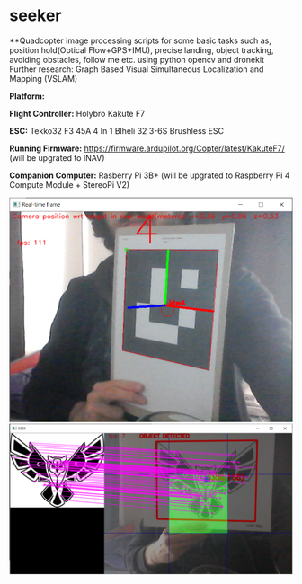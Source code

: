 # seeker
**Quadcopter image processing scripts for some basic tasks such as, position hold(Optical Flow+GPS+IMU), precise landing, object tracking, avoiding obstacles, follow me etc. using python opencv and dronekit 
Further research: 
Graph Based Visual Simultaneous Localization and Mapping (VSLAM) 


**Platform:**

**Flight Controller:** Holybro Kakute F7

**ESC:** Tekko32 F3 45A 4 In 1 Blheli 32 3-6S Brushless ESC 

**Running Firmware:** https://firmware.ardupilot.org/Copter/latest/KakuteF7/ (will be upgrated to INAV)

**Companion Computer:** Rasberry Pi 3B+ (will be upgrated to Raspberry Pi 4 Compute Module + StereoPi V2)

![ArucoMarkerDetection](https://github.com/solanoctua/seeker/blob/main/ArucoMarker_Detection_Result1.png?raw=true)
![SIFT Feature Detection](https://github.com/solanoctua/seeker/blob/main/SIFT_Result1.png?raw=true)






